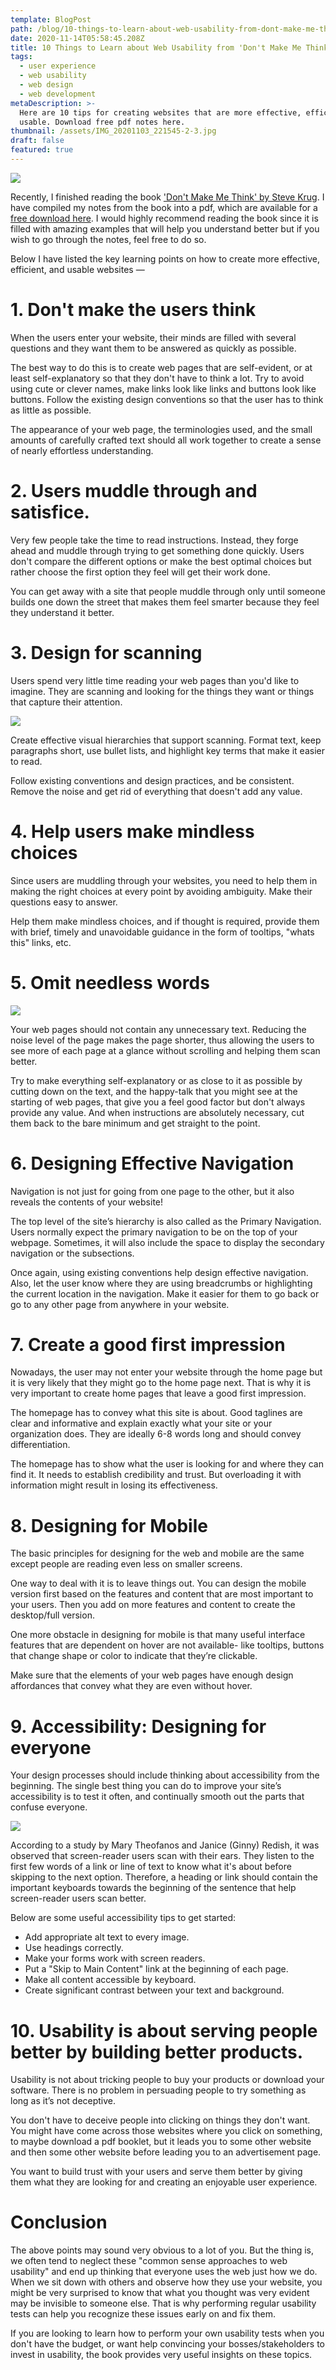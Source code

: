 ```yaml
---
template: BlogPost
path: /blog/10-things-to-learn-about-web-usability-from-dont-make-me-think
date: 2020-11-14T05:58:45.208Z
title: 10 Things to Learn about Web Usability from 'Don't Make Me Think'
tags:
  - user experience
  - web usability
  - web design
  - web development
metaDescription: >-
  Here are 10 tips for creating websites that are more effective, efficient, and
  usable. Download free pdf notes here.
thumbnail: /assets/IMG_20201103_221545-2-3.jpg
draft: false
featured: true
---
```

![](/assets/2.png)

Recently, I finished reading the book ['Don't Make Me Think' by Steve Krug](https://www.goodreads.com/book/show/18197267-don-t-make-me-think-revisited). I have compiled my notes from the book into a pdf, which are available for a [free download here](https://www.dropbox.com/s/icabatpfjno4kpn/Dont_Make_Me_Think-Notes.pdf?dl=0). I would highly recommend reading the book since it is filled with amazing examples that will help you understand better but if you wish to go through the notes, feel free to do so.

Below I have listed the key learning points on how to create more effective, efficient, and usable websites —

# 1. Don't make the users think

When the users enter your website, their minds are filled with several questions and they want them to be answered as quickly as possible.

The best way to do this is to create web pages that are self-evident, or at least self-explanatory so that they don't have to think a lot. Try to avoid using cute or clever names, make links look like links and buttons look like buttons. Follow the existing design conventions so that the user has to think as little as possible.

The appearance of your web page, the terminologies used, and the small amounts of carefully crafted text should all work together to create a sense of nearly effortless understanding.

# 2. Users **muddle through and satisfice.**

Very few people take the time to read instructions. Instead, they forge ahead and muddle through trying to get something done quickly. Users don't compare the different options or make the best optimal choices but rather choose the first option they feel will get their work done.

You can get away with a site that people muddle through only until someone builds one down the street that makes them feel smarter because they feel they understand it better.

# 3. Design for scanning

Users spend very little time reading your web pages than you'd like to imagine. They are scanning and looking for the things they want or things that capture their attention.

![](/assets/4.png)

Create effective visual hierarchies that support scanning. Format text, keep paragraphs short, use bullet lists, and highlight key terms that make it easier to read.

Follow existing conventions and design practices, and be consistent. Remove the noise and get rid of everything that doesn't add any value.

# 4. Help users make mindless choices

Since users are muddling through your websites, you need to help them in making the right choices at every point by avoiding ambiguity. Make their questions easy to answer.

Help them make mindless choices, and if thought is required, provide them with brief, timely and unavoidable guidance in the form of tooltips, "whats this" links, etc.

# 5. Omit needless words

![](/assets/6.png)

Your web pages should not contain any unnecessary text. Reducing the noise level of the page makes the page shorter, thus allowing the users to see more of each page at a glance without scrolling and helping them scan better.

Try to make everything self-explanatory or as close to it as possible by cutting down on the text, and the happy-talk that you might see at the starting of web pages, that give you a feel good factor but don't always provide any value. And when instructions are absolutely necessary, cut them back to the bare minimum and get straight to the point.

# 6. Designing Effective Navigation

Navigation is not just for going from one page to the other, but it also reveals the contents of your website!

The top level of the site’s hierarchy is also called as the Primary Navigation. Users normally expect the primary navigation to be on the top of your webpage. Sometimes, it will also include the space to display the secondary navigation or the subsections.

Once again, using existing conventions help design effective navigation. Also, let the user know where they are using breadcrumbs or highlighting the current location in the navigation. Make it easier for them to go back or go to any other page from anywhere in your website.

# 7. Create a good first impression

Nowadays, the user may not enter your website through the home page but it is very likely that they might go to the home page next. That is why it is very important to create home pages that leave a good first impression.

The homepage has to convey what this site is about. Good taglines are clear and informative and explain exactly what your site or your organization does. They are ideally 6-8 words long and should convey differentiation.

The homepage has to show what the user is looking for and where they can find it. It needs to establish credibility and trust. But overloading it with information might result in losing its effectiveness.

# 8. Designing for Mobile

The basic principles for designing for the web and mobile are the same except people are reading even less on smaller screens.

One way to deal with it is to leave things out. You can design the mobile version first based on the features and content that are most important to your users. Then you add on more features and content to create the desktop/full version.

One more obstacle in designing for mobile is that many useful interface features that are dependent on hover are not available- like tooltips, buttons that change shape or color to indicate that they’re clickable.

Make sure that the elements of your web pages have enough design affordances that convey what they are even without hover.

# 9. Accessibility: Designing for everyone

Your design processes should include thinking about accessibility from the beginning. The single best thing you can do to improve your site’s accessibility is to test it often, and continually smooth out the parts that confuse everyone.

![](/assets/7.png)

According to a study by Mary Theofanos and Janice (Ginny) Redish, it was observed that screen-reader users scan with their ears. They listen to the first few words of a link or line of text to know what it's about before skipping to the next option. Therefore, a heading or link should contain the important keyboards towards the beginning of the sentence that help screen-reader users scan better.

Below are some useful accessibility tips to get started:

* Add appropriate alt text to every image.
* Use headings correctly.
* Make your forms work with screen readers.
* Put a "Skip to Main Content" link at the beginning of each page.
* Make all content accessible by keyboard.
* Create significant contrast between your text and background.

# 10. Usability is about serving people better by building better products.

Usability is not about tricking people to buy your products or download your software. There is no problem in persuading people to try something as long as it’s not deceptive.

You don't have to deceive people into clicking on things they don't want. You might have come across those websites where you click on something, to maybe download a pdf booklet, but it leads you to some other website and then some other website before leading you to an advertisement page.

You want to build trust with your users and serve them better by giving them what they are looking for and creating an enjoyable user experience.

# Conclusion

The above points may sound very obvious to a lot of you. But the thing is, we often tend to neglect these "common sense approaches to web usability" and end up thinking that everyone uses the web just how we do. When we sit down with others and observe how they use your website, you might be very surprised to know that what you thought was very evident may be invisible to someone else. That is why performing regular usability tests can help you recognize these issues early on and fix them.

If you are looking to learn how to perform your own usability tests when you don't have the budget, or want help convincing your bosses/stakeholders to invest in usability, the book provides very useful insights on these topics.
